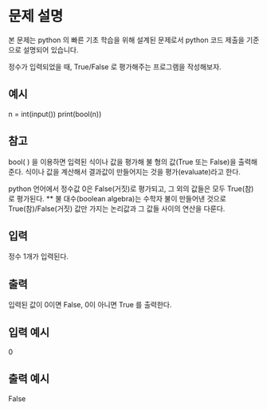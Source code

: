 # 문제 설명

본 문제는 python 의 빠른 기초 학습을 위해 설계된 문제로서 python 코드 제출을 기준으로 설명되어 있습니다.

정수가 입력되었을 때, True/False 로 평가해주는 프로그램을 작성해보자.

## 예시

n = int(input())
print(bool(n))

## 참고

bool( ) 을 이용하면 입력된 식이나 값을 평가해 불 형의 값(True 또는 False)을 출력해준다.
식이나 값을 계산해서 결과값이 만들어지는 것을 평가(evaluate)라고 한다.

python 언어에서 정수값 0은 False(거짓)로 평가되고, 그 외의 값들은 모두 True(참)로 평가된다.
\*\* 불 대수(boolean algebra)는 수학자 불이 만들어낸 것으로 True(참)/False(거짓) 값만 가지는 논리값과 그 값들 사이의 연산을 다룬다.

## 입력

정수 1개가 입력된다.

## 출력

입력된 값이 0이면 False, 0이 아니면 True 를 출력한다.

## 입력 예시

0

## 출력 예시

False
